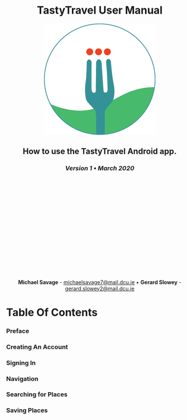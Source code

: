 <div align="center">

# TastyTravel User Manual

![TastyTravel logo](images/96.png)


## How to use the TastyTravel Android app.

### <em>Version 1 • March 2020</em>
<br/><br/>
<br/><br/>
<br/><br/>
<br/><br/>
<br/><br/>
<br/><br/>
<br/><br/>
<br/><br/>
**Michael Savage** - michaelsavage7@mail.dcu.ie • **Gerard Slowey** - gerard.slowey2@mail.dcu.ie
</div>

<div>

# Table Of Contents

### Preface
### Creating An Account
### Signing In
### Navigation
### Searching for Places
### Saving Places
<br/><br/>
<br/><br/>
<br/><br/>
<br/><br/>
<br/><br/>
<br/><br/>
<br/><br/>
<br/><br/>
</div>